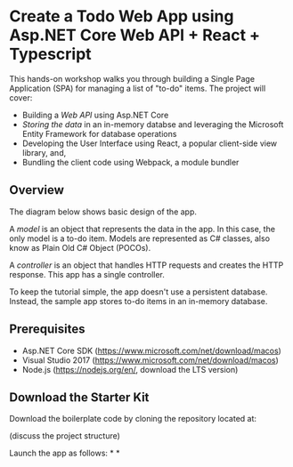 # Create a Todo Web App using Asp.NET Core Web API + React + Typescript

This hands-on workshop walks you through building a Single Page Application (SPA) for managing a list of "to-do" items. The project will cover:
* Building a *Web API* using Asp.NET Core
* *Storing the data* in an in-memory databse and leveraging the Microsoft Entity Framework for database operations
* Developing the User Interface using React, a popular client-side view library, and,
* Bundling the client code using Webpack, a module bundler

## Overview

The diagram below shows basic design of the app.


A *model* is an object that represents the data in the app. In this case, the only model is a to-do item. Models are represented as C# classes, also know as Plain Old C# Object (POCOs).

A *controller* is an object that handles HTTP requests and creates the HTTP response. This app has a single controller.

To keep the tutorial simple, the app doesn't use a persistent database. Instead, the sample app stores to-do items in an in-memory database.

## Prerequisites

* Asp.NET Core SDK (https://www.microsoft.com/net/download/macos)
* Visual Studio 2017 (https://www.microsoft.com/net/download/macos)
* Node.js (https://nodejs.org/en/, download the LTS version)

## Download the Starter Kit

Download the boilerplate code by cloning the repository located at: 

(discuss the project structure)

Launch the app as follows:
* 
*

 







